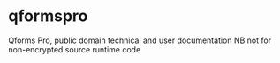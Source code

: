 qformspro
=========

Qforms Pro, public domain technical and user documentation NB not for non-encrypted source runtime code